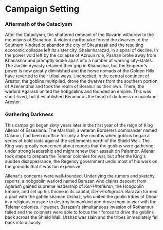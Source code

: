 # Campaign Setting

### Aftermath of the Cataclysm

After the Cataclysm, the shattered remnant of the Illuvarin withdrew to the mountains of Elanarion. A violent earthquake forced the dwarves of the Southern Kindred to abandon the city of Sheurazak and the resulting economic collapse left its sister city, Shalenharazad, in a spiral of decline. In the power void left by the collapse of Azruun rule, Pashan broke away from Khanashar and promptly broke apart into a number of warring city-states. The Juchin dynasty retained their grip in Khanashar, but the Emperor's power is now greatly diminished and the horse nomads of the Golden Hills have reverted to their tribal ways. Unchecked in the central continent of Arestor, the goblins multiplied, drove the dwarves from the southern portion of Azenendhal and took the realm of Beranur as their own. There, the warlord Agarash united the hobgoblins and founded an empire. This was short-lived, but it established Beranur as the heart of darkness on mainland Arestor.

### Gathering Darkness

This campaign began sixty years later in the first year of the reign of King Allenar of Essealona. The Marshall, a veteran Borderers commander named Galaron, had been in office for only a few months when goblins began a series of bold raids against the settlements north of the Shield Wall. The King was greatly concerned about reports that the goblins were gathering under strong leadership and might renew their assault on Palannor. Allenar took steps to prepare the Telenar colonies for war, but after the King's sudden disappearance, the Regency government undid most of his work on the grounds that it was too expensive.

Allenar's concerns were well-founded. Underlying the rumors and sketchy reports, a hobgoblin warlord named Barazan who claims descent from Agarash gained supreme leadership of _Ker-Hrothkran_, the Hobgoblin Empire, and set up his throne in its capital, _Der-Hrothgrosh_. Barazan formed a pact with the goblin shaman Urshaz, who united the goblin tribes of Dhoar in a religious crusade to destroy humankind and drove them to war with the Telenar colonies. However, Barazan's simultaneous invasion of Rothannur failed and the colonists were able to focus their forces to drive the goblins back across the Shield Wall. Urshaz was slain and the tribes immediately fell back into disunity.
